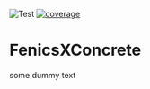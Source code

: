 ![Test](https://github.com/BAMresearch/FenicsXConcrete/actions/workflows/push.yml/badge.svg)
[![coverage](https://img.shields.io/endpoint?url=https://gist.githubusercontent.com/eriktamsen/c10a5b6d0714b1fe2344eb60918e92f8/raw/da96c5c7c0b985e7bb372c0c77c6bdf54b87f2d1/fenicsxconcrete_main_coverage.json)](https://en.wikipedia.org/wiki/Code_coverage)

# FenicsXConcrete
some dummy text
